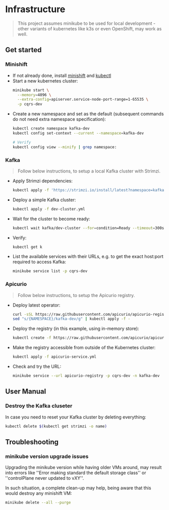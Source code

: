 # Infrastructure

> This project assumes minikube to be used for local development - other variants of kubernetes like k3s or even OpenShift, may work as well.

## Get started

### Minishift

* If not already done, install [minishift](https://minikube.sigs.k8s.io/docs/start∏) and [kubectl](https://kubernetes.io/docs/tasks/tools/install-kubectl/)
* Start a new kubernetes cluster:
  ```bash
  minikube start \
    --memory=4096 \
    --extra-config=apiserver.service-node-port-range=1-65535 \
    -p cqrs-dev
  ```
* Create a new namespace and set as the default (subsequent commands do not need extra namespace specification):
  ```bash
  kubectl create namespace kafka-dev
  kubectl config set-context --current --namespace=kafka-dev

  # Verify
  kubectl config view --minify | grep namespace:
  ```

### Kafka

> Follow below instructions, to setup a local Kafka cluster with Strimzi.

* Apply Strimzi dependencies:
  ```bash
  kubectl apply -f 'https://strimzi.io/install/latest?namespace=kafka-dev'
  ```
* Deploy a simple Kafka cluster:
  ```bash
  kubectl apply -f dev-cluster.yml
  ```
* Wait for the cluster to become ready:
  ```bash
  kubectl wait kafka/dev-cluster --for=condition=Ready --timeout=300s
  ```
* Verify:
  ```bash
  kubectl get k
  ```
* List the available services with their URLs, e.g. to get the exact host:port required to access Kafka:
  ```bash
  minikube service list -p cqrs-dev
  ```

### Apicurio

> Follow below instructions, to setup the Apicurio registry.

* Deploy latest operator:
  ```bash
  curl -sSL https://raw.githubusercontent.com/apicurio/apicurio-registry-operator/master/docs/resources/install.yaml | \
  sed "s/{NAMESPACE}/kafka-dev/g" | kubectl apply -f -
  ```
* Deploy the registry (in this example, using in-memory store):
  ```bash
  kubectl create -f https://raw.githubusercontent.com/apicurio/apicurio-registry-operator/master/docs/resources/example-cr/in-memory.yaml
  ```
* Make the registry accessible from outside of the Kubernetes cluster:
  ```bash
  kubectl apply -f apicurio-service.yml
  ```
* Check and try the URL:
  ```bash
  minikube service --url apicurio-registry -p cqrs-dev -n kafka-dev
  ```

## User Manual

### Destroy the Kafka cluseter

In case you need to reset your Kafka cluster by deleting everything:

```bash
kubectl delete $(kubectl get strimzi -o name)
```

## Troubleshooting

### minikube version upgrade issues

Upgrading the minikube version while having older VMs around, may result into errors like ''Error making standard the default storage class'' or ''controlPlane never updated to vXY''.

In such situation, a complete clean-up may help, being aware that this would destroy any minishift VM:

```bash
minikube delete --all --purge
```